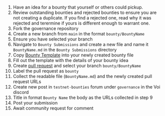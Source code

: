 1. Have an idea for a bounty that yourself or others could pickup.
2. Review outstanding bounties and rejected bounties to ensure you are not creating a duplicate. If you find a rejected one, read why it was rejected and terermine if yours is different enough to warrant one.
3. Fork the governance repository
4. Create a new branch from `main` in the format `bounty/BountyName`
5. Ensure you have selected your branch
6. Navigate to `Bounty Submissions` and create a new file and name it `BountyName.md` in the `Bounty Submissions` directory
7. Copy [Bounty Template](https://github.com/VoiNetwork/governance/blob/main/Bounty%20Submissions/Bounty%20Template.md) into your newly created bounty file
8. Fill out the template with the details of your bounty idea
9. Create [pull request](https://github.com/VoiNetwork/governance/pulls) and select your branch `bounty/BountyName`
10. Label the pull request as `bounty`
11. Collect the readable file (`BountyName.md`) and the newly created pull request URLs
12. Create new post in `testnet-bounties` forum under `governance` in the Voi discord
13. Title in format `Bounty Name` the body as the URLs collected in step 9
14. Post your submission
15. Await community request for comment
